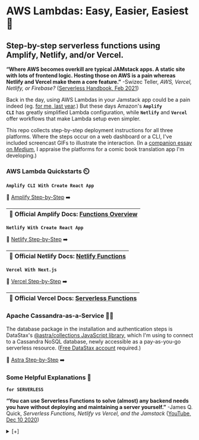 # AWS Lambdas: Easy, Easier, Easiest 🍳 #
## Step-by-step serverless functions using Amplify, Netlify, and/or Vercel. ##

<strong>“Where AWS becomes overkill are typical JAMstack apps. A static site with lots of frontend logic. Hosting those on AWS is a pain whereas Netlify and Vercel make them a core feature.”</strong> -Swizec Teller, *AWS, Vercel, Netlify, or Firebase?* ([Serverless Handbook, Feb 2021](https://serverlesshandbook.dev/serverless-flavors/))

Back in the day, using AWS Lambdas in your Jamstack app could be a pain indeed (eg. [for me, last year](https://joeyanuff-33180.medium.com/6-tricks-for-simpler-cloud-cv-1036b99ac791).) But these days Amazon's <code><strong>Amplify CLI</strong></code> has greatly simplified Lambda configuration, while <code><strong>Netlify</strong></code> and <code><strong>Vercel</strong></code> offer workflows that make Lambda setup even simpler. 

This repo collects step-by-step deployment instructions for all three platforms. Where the steps occur on a web dashboard or a CLI, I've included screencast GIFs to illustrate the interaction. (In a [companion essay on _Medium_](https://joeyanuff-33180.medium.com/aws-lambdas-easy-easier-easiest-823e71c02bd9), I appraise the platforms for a comic book translation app I'm developing.) 

### AWS Lambda Quickstarts ⏲️ ###


<code><strong>Amplify CLI With Create React App</strong></code>

<p></p>

📔 <a href="amplify-with-create-react-app">Amplify Step-by-Step</a> ➡️

<a href="datastax-serverless-db"></a>

<p></p>

<table>
  <thead>
    <tr><th>
      📖 Official Amplify Docs: <a href="https://docs.amplify.aws/cli/function">Functions Overview</a>
    </th></tr>
  </thead>
</table>

<p></p>


<code><strong>Netlify With Create React App</strong></code>  

<p></p>

📔 <a href="netlify-with-create-react-app">Netlify Step-by-Step</a> ➡️

<p></p>

<table>
  <thead>
    <tr><th>
      📖 Official Netlify Docs: <a href="https://www.netlify.com/products/functions/">Netlify Functions</a>
    </th></tr>
  </thead>
</table>

<p></p>

<code><strong>Vercel With Next.js</strong></code>

<p></p>

📔 <a href="vercel-with-next-js">Vercel Step-by-Step</a> ➡️

<p></p>

<table>
  <thead>
    <tr><th>
      📖 Official Vercel Docs: <a href="https://vercel.com/docs/serverless-functions/introduction">Serverless Functions</a>
    </th></tr>
  </thead>
</table>


### Apache Cassandra-as-a-Service 👩‍🚀 ###

The database package in the installation and authentication steps is DataStax's <a href="https://www.npmjs.com/package/@astrajs/collections">@astra/collections JavaScript library</a>, which I'm using to connect to a Cassandra NoSQL database, newly accessible as a pay-as-you-go serverless resource. (<a href="https://astra.datastax.com/register">Free DataStax account</a> required.)

<p></p>

📔 <a href="datastax-serverless-db">Astra Step-by-Step</a> ➡️

<p></p>

### Some Helpful Explanations 💬 ###

<code><strong>for SERVERLESS</strong></code>

<strong>“You can use Serverless Functions to solve (almost) any backend needs you have without deploying and maintaining a server yourself.”</strong>
-James Q. Quick, <em>Serverless Functions, Netlify vs Vercel, and the Jamstack</em> (<a href="https://morioh.com/p/dc014b3356d2">YouTube, Dec 10 2020</a>)


<p></p>

<details closed>
<summary> [+] </summary>

<p></p>

<strong>“When serverless started, it was about making the lives of backend developers easier. As it’s progressing, we’re seeing more frontend focused teams using serverless to build APIs and access data that wasn’t easily accessible. Serverless is going mainstream.”</strong>
-Matt Biilmann, <em>Interview with Matt Biilmann, CEO and co-founder, Netlify</em> (<a href="https://jaxenter.com/biilmann-jamstack-interview-173821.html">Jaxenter, Feb 16 2021</a>)

<p></p>

<code><strong>for JAMSTACK</strong></code>


<p></p>


<strong>“For static content, everything is prebuilt and cached. For dynamic content, companies build microservices that are loaded on demand and that can scale easily.”</strong>
-Romain Dillet, <em>Cloudflare is testing a Netlify competitor to host Jamstack sites</em> (<a href="https://techcrunch.com/2020/12/07/cloudflare-is-testing-a-netlify-competitor-to-host-jamstack-sites/)">TechCrunch, Dec 7 2020</a>)


<p></p>


<strong>“You effectively remove the performance tradeoff of serverless because static elements of the website are pre-rendered, and then a serverless backend is delivered either via APIs or right from the network edge in response to request/response logic.”</strong>
-Matt Biilmann, <em>Interview with Matt Biilmann, CEO and co-founder, Netlify</em> (<a href="https://jaxenter.com/biilmann-jamstack-interview-173821.html">Jaxenter, Feb 16 2021</a>)


<p></p>


<code><strong>for VERCEL</strong></code>


<p></p>


<strong>“Unlike Netlify, Vercel simplifies its serverless function signature by only accepting requests and responses as parameters, which is achieved by wrapping the original AWS Lambda environment and simplifying it only for serving content purposes. Brilliant idea!”</strong>
-Emrah Samdan, <em>Why do companies invent their own serverless functions?</em> (<a href="https://blog.thundra.io/why-do-companies-invent-their-own-serverless-functions">Thundra Blog, Jul 2020</a>)


<p></p>

</details>


<p></p>
